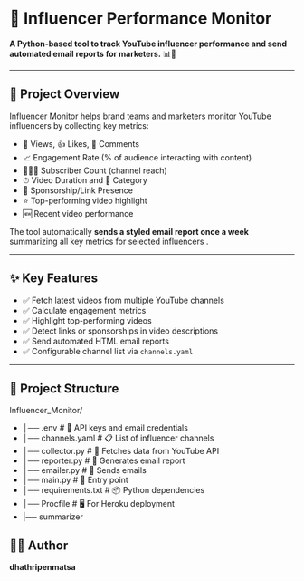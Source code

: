 # 🎯 Influencer Performance Monitor

**A Python-based tool to track YouTube influencer performance and send automated email reports for marketers.** 📊📧

---

## 📝 Project Overview

Influencer Monitor helps brand teams and marketers monitor YouTube influencers by collecting key metrics:

- 👀 Views, 👍 Likes, 💬 Comments  
- 📈 Engagement Rate (% of audience interacting with content)  
- 🧑‍🤝‍🧑 Subscriber Count (channel reach)  
- ⏱ Video Duration and 📂 Category  
- 🔗 Sponsorship/Link Presence  
- ⭐ Top-performing video highlight  
- 🆕 Recent video performance  

The tool automatically **sends a styled email report once a week** summarizing all key metrics for selected influencers .

---

## ✨ Key Features

- ✅ Fetch latest videos from multiple YouTube channels  
- ✅ Calculate engagement metrics  
- ✅ Highlight top-performing videos  
- ✅ Detect links or sponsorships in video descriptions  
- ✅ Send automated HTML email reports  
- ✅ Configurable channel list via `channels.yaml`  

---

## 📂 Project Structure

Influencer_Monitor/
- │── .env # 🔐 API keys and email credentials
- │── channels.yaml # 📋 List of influencer channels
- │── collector.py # 📡 Fetches data from YouTube API
- │── reporter.py # 📝 Generates email report
- │── emailer.py # 📧 Sends emails
- │── main.py # 🚀 Entry point
- │── requirements.txt # 📦 Python dependencies
- │── Procfile # 🖥 For Heroku deployment
- |── summarizer

## 👩‍💻 Author

**dhathripenmatsa**

